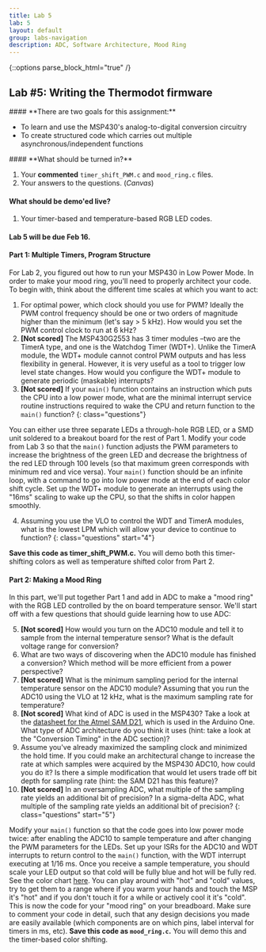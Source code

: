 ```yaml
---
title: Lab 5
lab: 5
layout: default
group: labs-navigation
description: ADC, Software Architecture, Mood Ring
---
```


{::options parse_block_html="true" /}

## Lab #5: Writing the Thermodot firmware

<div class="alert alert-info" role="alert">
#### **There are two goals for this assignment:**

  - To learn and use the MSP430's analog-to-digital conversion circuitry
  - To create structured code which carries out multiple asynchronous/independent functions

</div>

<div class="alert alert-danger" role="alert">
#### **What should be turned in?**

  1. Your **commented** `timer_shift_PWM.c` and `mood_ring.c` files.
  2. Your answers to the questions. (_Canvas_)

#### **What should be demo'ed live?**
  1. Your timer-based and temperature-based RGB LED codes.

#### **Lab 5 will be due Feb 16.**

</div>

#### Part 1: Multiple Timers, Program Structure

For Lab 2, you figured out how to run your MSP430 in Low Power Mode. In order to make your mood
ring, you'll need to properly architect your code. To begin with, think about the different
time scales at which you want to act:

  1. For optimal power, which clock should you use for PWM? Ideally the PWM control frequency
  should be one or two orders of magnitude higher than the minimum (let's say > 5 kHz). How would
  you set the PWM control clock to run at 6 kHz?
  2. **[Not scored]** The MSP430G2553 has 3 timer modules –two are the TimerA
  type, and one is  the Watchdog Timer (WDT+). Unlike the TimerA module, the
  WDT+ module cannot control PWM outputs and has less flexibility in general.
  However, it is very useful as a tool to trigger low level state changes. How
  would you configure the WDT+ module to generate periodic (maskable)
  interrupts?
  3.  **[Not scored]** If your `main()` function contains an instruction which
  puts the CPU into a low power mode, what are the minimal interrupt service
  routine instructions required to wake the CPU and return function to the
  `main()` function?
  {: class="questions"}

You can either use three separate LEDs a through-hole RGB LED, or a SMD unit
soldered to a breakout board for the rest of Part 1. Modify your code from Lab 3
so that the `main()` function adjusts the PWM parameters to increase the
brightness of the green LED and decrease the brightness of the red LED through 100
levels (so that maximum green corresponds with minimum red and vice versa). Your
`main()` function should be an infinite loop, with a command to go into low
power mode at the end of each color shift cycle. Set up the WDT+ module to
generate an interrupts using the "16ms" scaling to wake up the CPU, so that the
shifts in color happen smoothly.

  4. Assuming you use the VLO to control the WDT and TimerA modules, what is the
  lowest LPM which will allow your device to continue to function?
  {: class="questions" start="4"}

**Save this code as timer\_shift\_PWM.c.** You will demo both this
timer-shifting colors as well as temperature shifted color from Part 2.

#### Part 2: Making a Mood Ring

In this part, we'll put together Part 1 and add in ADC to make a "mood ring"
with the RGB LED controlled by the on board temperature sensor. We'll start off
with a few questions that should guide learning how to use ADC:

  5. **[Not scored]** How would you turn on the ADC10 module and tell it to
  sample from the internal temperature sensor? What is the default voltage range
  for conversion?
  6. What are two ways of discovering when the ADC10 module has finished a
  conversion? Which method will be more efficient from a power perspective?
  7. **[Not scored]** What is the minimum sampling period for the internal
  temperature sensor on the ADC10 module? Assuming that you run the ADC10 using
  the VLO at 12 kHz, what is the maximum sampling rate for temperature?
  8. **[Not scored]** What kind of ADC is used in the MSP430? Take a look at the
  [datasheet for the Atmel SAM
  D21](http://www.atmel.com/Images/Atmel-42181-SAM-D21_Datasheet.pdf), which is
  used in the Arduino One. What type of ADC architecture do you think it uses
  (hint: take a look at the "Conversion Timing" in the ADC section)?
  9. Assume you've already maximized the sampling clock and minimized the hold
  time. If you could make an architectural change to increase the rate at which
  samples were acquired by the MSP430 ADC10, how could you do it? Is there a
  simple modification that would let users trade off bit depth for sampling rate
  (hint: the SAM D21 has this feature)?
  10. **[Not scored]** In an oversampling ADC, what multiple of the sampling
  rate yields an additional bit of precision? In a sigma-delta ADC, what
  multiple of the sampling rate yields an additional bit of precision?
  {: class="questions" start="5"}

Modify your `main()` function so that the code goes into low power mode twice:
after enabling the ADC10 to sample temperature and after changing the PWM
parameters for the LEDs. Set up your ISRs for the ADC10 and WDT interrupts to
return control to the `main()` function, with the WDT interrupt executing at
1/16 ms. Once you receive a sample temperature, you should scale your LED output
so that cold will be fully blue and hot will be fully red. See the color chart
[here](https://en.wikipedia.org/wiki/Color_temperature). You can play around
with "hot" and "cold" values, try to get them to a range where if you warm your
hands and touch the MSP it's "hot" and if you don't touch it for a while or
actively cool it it's "cold". This is now the code for your "mood ring" on your
breadboard. Make sure to comment your code in detail, such that any design
decisions you made are easily available (which components are on which pins,
label interval for timers in ms, etc). **Save this code as `mood_ring.c`.** You
will demo this and the timer-based color shifting.
